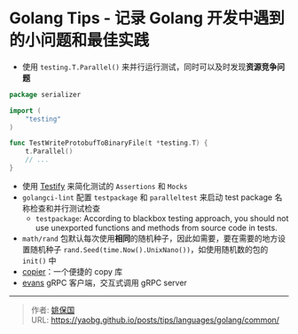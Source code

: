# Golang Tips - 记录 Golang 开发中遇到的小问题和最佳实践


- 使用 `testing.T.Parallel()` 来并行运行测试，同时可以及时发现**资源竞争问题**

```go
package serializer

import (
	"testing"
)

func TestWriteProtobufToBinaryFile(t *testing.T) {
	t.Parallel() 
	// ...
}
```

- 使用 [Testify](https://github.com/stretchr/testify) 来简化测试的 `Assertions` 和 `Mocks`
- `golangci-lint` 配置 `testpackage` 和 `paralleltest` 来启动 test package 名称检查和并行测试检查
  - `testpackage`: According to blackbox testing approach, you should not use unexported functions and methods from source code in tests.
- `math/rand` 包默认每次使用**相同**的随机种子，因此如需要，要在需要的地方设置随机种子 `rand.Seed(time.Now().UnixNano())`，如使用随机数的包的 `init()` 中
- [copier](https://github.com/jinzhu/copier)：一个便捷的 copy 库
- [evans](https://github.com/ktr0731/evans) gRPC 客户端，交互式调用 gRPC server


---

> 作者: [姚保国](https://yaobg.github.io)  
> URL: https://yaobg.github.io/posts/tips/languages/golang/common/  

